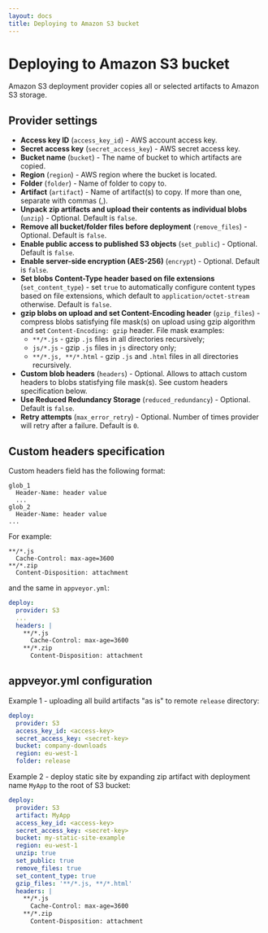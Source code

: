 ```yaml
---
layout: docs
title: Deploying to Amazon S3 bucket
---
```


# Deploying to Amazon S3 bucket

Amazon S3 deployment provider copies all or selected artifacts to Amazon S3 storage.

## Provider settings

* **Access key ID** (`access_key_id`) - AWS account access key.
* **Secret access key** (`secret_access_key`) - AWS secret access key.
* **Bucket name** (`bucket`) - The name of bucket to which artifacts are copied.
* **Region** (`region`) - AWS region where the bucket is located.
* **Folder** (`folder`) - Name of folder to copy to.
* **Artifact** (`artifact`) - Name of artifact(s) to copy. If more than one, separate with commas (,).
* **Unpack zip artifacts and upload their contents as individual blobs** (`unzip`) - Optional. Default is `false`.
* **Remove all bucket/folder files before deployment** (`remove_files`) - Optional. Default is `false`.
* **Enable public access to published S3 objects** (`set_public`) - Optional. Default is `false`.
* **Enable server-side encryption (AES-256)** (`encrypt`) - Optional. Default is `false`.
* **Set blobs Content-Type header based on file extensions** (`set_content_type`) - set `true` to automatically configure content types based on file extensions, which default to `application/octet-stream` otherwise. Default is `false`.
* **gzip blobs on upload and set Content-Encoding header** (`gzip_files`) - compress blobs satisfying file mask(s) on upload using gzip algorithm and set `Content-Encoding: gzip` header. File mask examples:
    * `**/*.js` - gzip `.js` files in all directories recursively;
    * `js/*.js` - gzip `.js` files in `js` directory only;
    * `**/*.js, **/*.html` - gzip `.js` and `.html` files in all directories recursively.
* **Custom blob headers** (`headers`) - Optional. Allows to attach custom headers to blobs statisfying file mask(s). See custom headers specification below.
* **Use Reduced Redundancy Storage** (`reduced_redundancy`) - Optional. Default is `false`.
* **Retry attempts** (`max_error_retry`) - Optional. Number of times provider will retry after a failure. Default is `0`.

## Custom headers specification

Custom headers field has the following format:

```text
glob_1
  Header-Name: header value
  ...
glob_2
  Header-Name: header value
...
```

For example:

```text
**/*.js
  Cache-Control: max-age=3600
**/*.zip
  Content-Disposition: attachment
```

and the same in `appveyor.yml`:

```yaml
deploy:
  provider: S3
  ...
  headers: |
    **/*.js
      Cache-Control: max-age=3600
    **/*.zip
      Content-Disposition: attachment
```

## appveyor.yml configuration

Example 1 - uploading all build artifacts "as is" to remote `release` directory:

```yaml
deploy:
  provider: S3
  access_key_id: <access-key>
  secret_access_key: <secret-key>
  bucket: company-downloads
  region: eu-west-1
  folder: release
```

Example 2 - deploy static site by expanding zip artifact with deployment name `MyApp` to the root of S3 bucket:

```yaml
deploy:
  provider: S3
  artifact: MyApp
  access_key_id: <access-key>
  secret_access_key: <secret-key>
  bucket: my-static-site-example
  region: eu-west-1
  unzip: true
  set_public: true
  remove_files: true
  set_content_type: true
  gzip_files: '**/*.js, **/*.html'
  headers: |
    **/*.js
      Cache-Control: max-age=3600
    **/*.zip
      Content-Disposition: attachment
```
